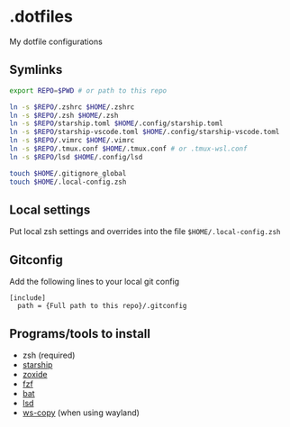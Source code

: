 # .dotfiles
My dotfile configurations

## Symlinks

```sh
export REPO=$PWD # or path to this repo

ln -s $REPO/.zshrc $HOME/.zshrc
ln -s $REPO/.zsh $HOME/.zsh
ln -s $REPO/starship.toml $HOME/.config/starship.toml
ln -s $REPO/starship-vscode.toml $HOME/.config/starship-vscode.toml
ln -s $REPO/.vimrc $HOME/.vimrc
ln -s $REPO/.tmux.conf $HOME/.tmux.conf # or .tmux-wsl.conf
ln -s $REPO/lsd $HOME/.config/lsd

touch $HOME/.gitignore_global
touch $HOME/.local-config.zsh

```

## Local settings
Put local zsh settings and overrides into the file `$HOME/.local-config.zsh`


## Gitconfig
Add the following lines to your local git config

```
[include]
  path = {Full path to this repo}/.gitconfig
```

## Programs/tools to install
* zsh (required)
* [starship](https://github.com/starship/starship)
* [zoxide](https://github.com/ajeetdsouza/zoxide)
* [fzf](https://github.com/junegunn/fzf?tab=readme-ov-file#linux-packages)
* [bat](https://github.com/sharkdp/bat)
* [lsd](https://github.com/lsd-rs/lsd)
* [ws-copy](https://github.com/bugaevc/wl-clipboard) (when using wayland)
